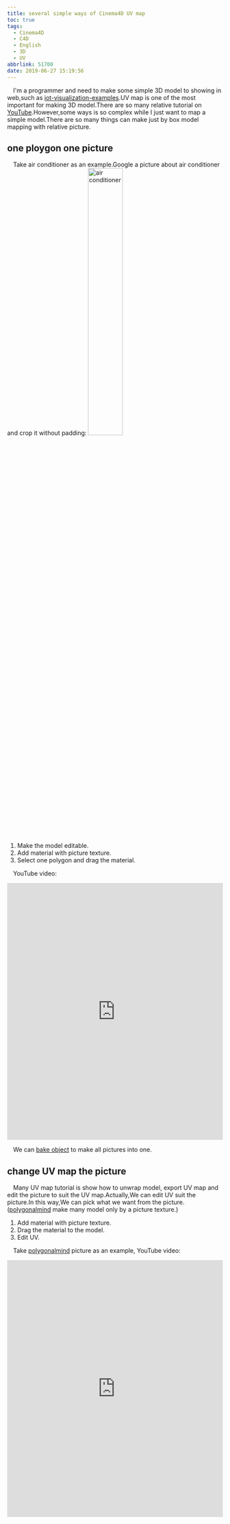 ```yaml
---
title: several simple ways of Cinema4D UV map
toc: true
tags:
  - Cinema4D
  - C4D
  - English
  - 3D
  - UV
abbrlink: 51700
date: 2019-06-27 15:19:56
---
```


&emsp;I'm a programmer and need to make some simple 3D model to showing in web,such as [iot-visualization-examples](https://github.com/alwxkxk/iot-visualization-examples).UV map is one of the most important for making 3D model.There are so many relative tutorial on [YouTube](https://www.youtube.com/results?search_query=c4d+uv+texture+tutorial).However,some ways is so complex while I just want to map a simple model.There are so many things can make just by box model mapping with relative picture.



## one ploygon one picture
&emsp;Take air conditioner as an example.Google a picture about air conditioner and crop it without padding:
<img alt="air conditioner" src="/blog/blog_images/air conditioner.jpg" style="width:40%;">
1. Make the model editable.
2. Add material with picture texture.
3. Select one polygon and drag the material.


&emsp;YouTube video:
<iframe width="100%" height="600" src="https://www.youtube.com/embed/kJwfIFE2Gzo" frameborder="0" allow="accelerometer; autoplay; encrypted-media; gyroscope; picture-in-picture" allowfullscreen></iframe>

&emsp;We can [bake object](https://www.youtube.com/watch?v=kBj2V4MGqUQ) to make all pictures into one.

## change UV map the picture
&emsp;Many UV map tutorial is show how to unwrap model, export UV map and edit the picture to suit the UV map.Actually,We can edit UV suit the picture.In this way,We can pick what we want from the picture.([polygonalmind](http://www.polygonalmind.com/downloadcentre.html) make many model only by a picture texture.)
1. Add material with picture texture.
2. Drag the material to the model.
3. Edit UV.


&emsp;Take [polygonalmind](http://www.polygonalmind.com/downloadcentre.html) picture as an example, YouTube video:

<iframe width="100%" height="600" src="https://www.youtube.com/embed/fldHKGt5OSk" frameborder="0" allow="accelerometer; autoplay; encrypted-media; gyroscope; picture-in-picture" allowfullscreen></iframe>



